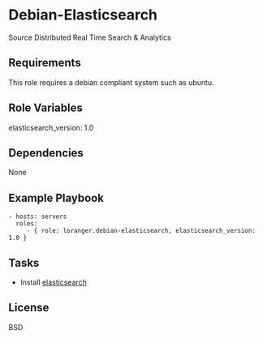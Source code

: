 Debian-Elasticsearch
====================

Source Distributed Real Time Search & Analytics

Requirements
------------

This role requires a debian compliant system such as ubuntu.

Role Variables
--------------

elasticsearch_version: 1.0

Dependencies
------------

None

Example Playbook
----------------

    - hosts: servers
      roles:
         - { role: loranger.debian-elasticsearch, elasticsearch_version: 1.0 }

Tasks
-----

  - Install [elasticsearch](http://www.elasticsearch.org/)

License
-------

BSD